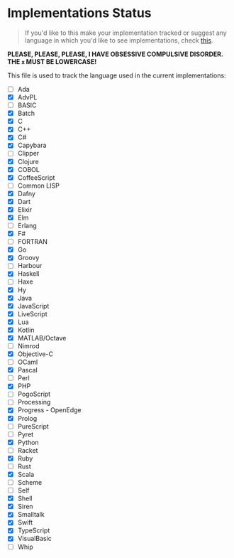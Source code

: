 # Implementations Status

> If you'd like to this make your implementation tracked or suggest
any language in which you'd like to see implementations, check [this](CONTRIBUTING.md).

**PLEASE, PLEASE, PLEASE, I HAVE OBSESSIVE COMPULSIVE DISORDER.**
**THE `x` MUST BE LOWERCASE!**

This file is used to track the language used in the current implementations:

- [ ] Ada
- [x] AdvPL
- [ ] BASIC
- [x] Batch
- [x] C
- [x] C++
- [x] C#
- [x] Capybara
- [ ] Clipper
- [x] Clojure
- [x] COBOL
- [x] CoffeeScript
- [ ] Common LISP
- [x] Dafny
- [x] Dart
- [x] Elixir
- [x] Elm
- [ ] Erlang
- [x] F#
- [ ] FORTRAN
- [x] Go
- [x] Groovy
- [ ] Harbour
- [x] Haskell
- [ ] Haxe
- [x] Hy
- [x] Java
- [x] JavaScript
- [x] LiveScript
- [x] Lua
- [x] Kotlin
- [x] MATLAB/Octave
- [ ] Nimrod
- [x] Objective-C
- [ ] OCaml
- [x] Pascal
- [ ] Perl
- [x] PHP
- [ ] PogoScript
- [ ] Processing
- [x] Progress - OpenEdge
- [x] Prolog
- [ ] PureScript
- [ ] Pyret
- [x] Python
- [ ] Racket
- [x] Ruby
- [ ] Rust
- [x] Scala
- [ ] Scheme
- [ ] Self
- [x] Shell
- [x] Siren
- [x] Smalltalk
- [x] Swift
- [x] TypeScript 
- [x] VisualBasic
- [ ] Whip
